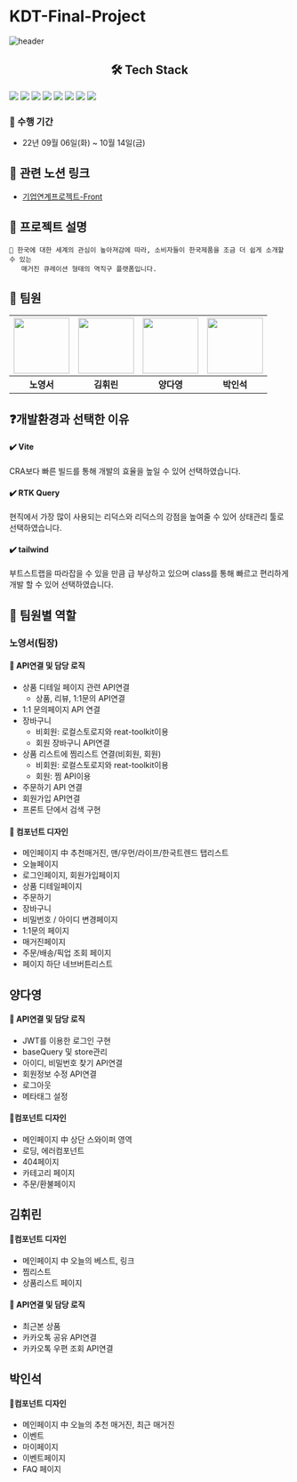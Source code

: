 # KDT-Final-Project
![header](https://capsule-render.vercel.app/api?type=waving&text=FinalOneul&color=0:e8a08f,100:d86145&height=200&animation=scaleIn)

<h2 align="center">🛠 Tech Stack</h2>

<img src="https://img.shields.io/badge/REACT-61DAFB?style=for-the-badge&logo=React&logoColor=white"/> <img src="https://img.shields.io/badge/REDUX-764ABC?style=for-the-badge&logo=Redux&logoColor=white"/>
<img src="https://img.shields.io/badge/TAILWIND CSS-06B6D4?style=for-the-badge&logo=Tailwind CSS&logoColor=white"/> 
<img src="https://img.shields.io/badge/VITE-646CFF?style=for-the-badge&logo=Vite&logoColor=white"/>
<img src="https://img.shields.io/badge/ReactRouter-F7DF1E?style=for-the-badge&logo=redux&logoColor=#764ABC"/>
<img src="https://img.shields.io/badge/javascript-red?style=for-the-badge&logo=javascript&logoColor=black"/>
<img src="https://img.shields.io/badge/HTML5-008000?style=for-the-badge&logo=HTML5&logoColor=#E34F26"/>
<img src="https://img.shields.io/badge/CSS3-blue?style=for-the-badge&logo=css3&logoColor=#1572B6"/>
</div>


### 📌 수행 기간
- 22년 09월 06일(화) ~ 10월 14일(금)

## 🔗 관련 노션 링크

- [기업연계프로젝트-Front](https://www.notion.so/Front-End-efea04f71b3b48e98c85d3e4237c14d0)

## 📗 프로젝트 설명
```
🎴 한국에 대한 세계의 관심이 높아져감에 따라, 소비자들이 한국제품을 조금 더 쉽게 소개할 수 있는
   매거진 큐레이션 형태의 역직구 플랫폼입니다.
```

## 🙌 팀원

| <img src="https://ifh.cc/g/tZNfn7.jpg"  width="100"> | <img src='https://ifh.cc/g/Rlo7oR.jpg' width="100"> | <img src="https://ifh.cc/g/1N6G4O.jpg"  width="100"> | <img src="https://ifh.cc/g/662Jpy.jpg" height="100" /> |
| :--------------------------------------------------: | :-------------------------------------------------: | :--------------------------------------------------: | :----------------------------------------------------: |
|                      **노영서**                      |                     **김휘린**                      |                      **양다영**                      |                       **박인석**                       |

## ❓개발환경과 선택한 이유

#### ✔️ Vite
CRA보다 빠른 빌드를 통해 개발의 효율을 높일 수 있어 선택하였습니다.

#### ✔️ RTK Query
 현직에서 가장 많이 사용되는 리덕스와 리덕스의 강점을 높여줄 수 있어 상태관리 툴로 선택하였습니다.

#### ✔️ tailwind

부트스트랩을 따라잡을 수 있을 만큼 급 부상하고 있으며 class를 통해 빠르고 편리하게 개발 할 수 있어 선택하였습니다.

## 💎 팀원별 역할

### 노영서(팀장)

#### 🌈 API연결 및 담당 로직

- 상품 디테일 페이지 관련 API연결
  - 상품, 리뷰, 1:1문의 API연결 
- 1:1 문의페이지 API 연결
- 장바구니
  - 비회원: 로컬스토로지와 reat-toolkit이용
  - 회원 장바구니 API연결
- 상품 리스트에 찜리스트 연결(비회원, 회원)
  - 비회원: 로컬스토로지와 reat-toolkit이용
  - 회원: 찜 API이용
- 주문하기 API 연결
- 회원가입 API연결
- 프론트 단에서 검색 구현

#### 🎨 컴포넌트 디자인

- 메인페이지 中 추천매거진, 맨/우먼/라이프/한국트렌드 탭리스트
- 오늘페이지
- 로그인페이지, 회원가입페이지
- 상품 디테일페이지
- 주문하기
- 장바구니
- 비밀번호 / 아이디 변경페이지
- 1:1문의 페이지
- 매거진페이지
- 주문/배송/픽업 조회 페이지
- 페이지 하단 네브버튼리스트

## 양다영

#### 🌈 API연결 및 담당 로직
- JWT를 이용한 로그인 구현
- baseQuery 및 store관리
- 아이디, 비밀번호 찾기 API연결
- 회원정보 수정 API연결
- 로그아웃
- 메타태그 설정

#### 🎨컴포넌트 디자인
- 메인페이지 中 상단 스와이퍼 영역
- 로딩, 에러컴포넌트
- 404페이지
- 카테고리 페이지
- 주문/환불페이지

## 김휘린

#### 🎨컴포넌트 디자인
- 메인페이지 中 오늘의 베스트, 링크
- 찜리스트
- 상품리스트 페이지

#### 🌈 API연결 및 담당 로직
- 최근본 상품 
- 카카오톡 공유 API연결
- 카카오톡 우편 조회 API연결

## 박인석

#### 🎨컴포넌트 디자인
- 메인페이지 中 오늘의 추천 매거진, 최근 매거진
- 이벤트 
- 마이페이지
- 이벤트페이지
- FAQ 페이지





